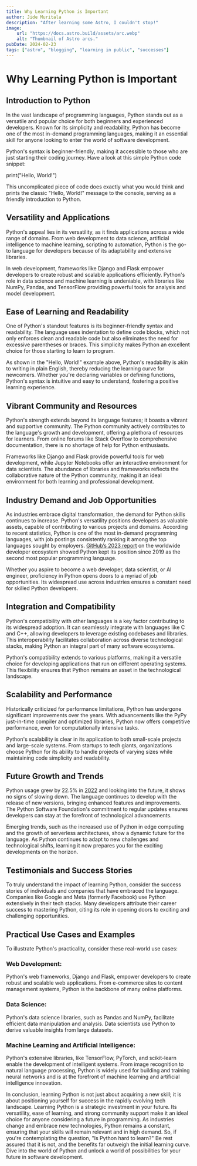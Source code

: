 ```yaml
---
title: Why Learning Python is Important
author: Jide Muritala
description: "After learning some Astro, I couldn't stop!"
image:
    url: "https://docs.astro.build/assets/arc.webp"
    alt: "Thumbnail of Astro arcs."
pubDate: 2024-02-23
tags: ["astro", "blogging", "learning in public", "successes"]
---
```

# Why Learning Python is Important 

## Introduction to Python 

In the vast landscape of programming languages, Python stands out as a versatile and popular choice for both beginners and experienced developers. Known for its simplicity and readability, Python has become one of the most in-demand programming languages, making it an essential skill for anyone looking to enter the world of software development. 

Python's syntax is beginner-friendly, making it accessible to those who are just starting their coding journey. Have a look at this simple Python code snippet: 

print("Hello, World!") 

This uncomplicated piece of code does exactly what you would think and prints the classic "Hello, World!" message to the console, serving as a friendly introduction to Python. 

## Versatility and Applications   

Python's appeal lies in its versatility, as it finds applications across a wide range of domains. From web development to data science, artificial intelligence to machine learning, scripting to automation, Python is the go-to language for developers because of its adaptability and extensive libraries.  

In web development, frameworks like Django and Flask empower developers to create robust and scalable applications efficiently. Python's role in data science and machine learning is undeniable, with libraries like NumPy, Pandas, and TensorFlow providing powerful tools for analysis and model development. 

## Ease of Learning and Readability 

  

One of Python's standout features is its beginner-friendly syntax and readability. The language uses indentation to define code blocks, which not only enforces clean and readable code but also eliminates the need for excessive parentheses or braces. This simplicity makes Python an excellent choice for those starting to learn to program. 

As shown in the "Hello, World!" example above, Python's readability is akin to writing in plain English, thereby reducing the learning curve for newcomers. Whether you're declaring variables or defining functions, Python's syntax is intuitive and easy to understand, fostering a positive learning experience. 

## Vibrant Community and Resources 

Python's strength extends beyond its language features; it boasts a vibrant and supportive community. The Python community actively contributes to the language's growth and development, offering a plethora of resources for learners. From online forums like Stack Overflow to comprehensive documentation, there is no shortage of help for Python enthusiasts. 

Frameworks like Django and Flask provide powerful tools for web development, while Jupyter Notebooks offer an interactive environment for data scientists. The abundance of libraries and frameworks reflects the collaborative nature of the Python community, making it an ideal environment for both learning and professional development. 

## Industry Demand and Job Opportunities 

As industries embrace digital transformation, the demand for Python skills continues to increase. Python's versatility positions developers as valuable assets, capable of contributing to various projects and domains. According to recent statistics, Python is one of the most in-demand programming languages, with job postings consistently ranking it among the top languages sought by employers. [GitHub’s 2023 report](https://github.blog/2023-11-08-the-state-of-open-source-and-ai/) on the worldwide developer ecosystem showed Python kept its position since 2019 as the second most popular programming language. 

Whether you aspire to become a web developer, data scientist, or AI engineer, proficiency in Python opens doors to a myriad of job opportunities. Its widespread use across industries ensures a constant need for skilled Python developers. 

## Integration and Compatibility 

Python's compatibility with other languages is a key factor contributing to its widespread adoption. It can seamlessly integrate with languages like C and C++, allowing developers to leverage existing codebases and libraries. This interoperability facilitates collaboration across diverse technological stacks, making Python an integral part of many software ecosystems. 

Python's compatibility extends to various platforms, making it a versatile choice for developing applications that run on different operating systems. This flexibility ensures that Python remains an asset in the technological landscape. 

## Scalability and Performance 

Historically criticized for performance limitations, Python has undergone significant improvements over the years. With advancements like the PyPy just-in-time compiler and optimized libraries, Python now offers competitive performance, even for computationally intensive tasks. 

Python's scalability is clear in its application to both small-scale projects and large-scale systems. From startups to tech giants, organizations choose Python for its ability to handle projects of varying sizes while maintaining code simplicity and readability. 

## Future Growth and Trends 

Python usage grew by 22.5% in [2022](https://octoverse.github.com/2022/top-programming-languages) and looking into the future, it shows no signs of slowing down. The language continues to develop with the release of new versions, bringing enhanced features and improvements. The Python Software Foundation's commitment to regular updates ensures developers can stay at the forefront of technological advancements. 

Emerging trends, such as the increased use of Python in edge computing and the growth of serverless architectures, show a dynamic future for the language. As Python continues to adapt to new challenges and technological shifts, learning it now prepares you for the exciting developments on the horizon. 

## Testimonials and Success Stories 

To truly understand the impact of learning Python, consider the success stories of individuals and companies that have embraced the language. Companies like Google and Meta (formerly Facebook) use Python extensively in their tech stacks. Many developers attribute their career success to mastering Python, citing its role in opening doors to exciting and challenging opportunities. 

## Practical Use Cases and Examples  

To illustrate Python's practicality, consider these real-world use cases: 

### Web Development: 

Python's web frameworks, Django and Flask, empower developers to create robust and scalable web applications. From e-commerce sites to content management systems, Python is the backbone of many online platforms.    

### Data Science: 

Python's data science libraries, such as Pandas and NumPy, facilitate efficient data manipulation and analysis. Data scientists use Python to derive valuable insights from large datasets. 

### Machine Learning and Artificial Intelligence: 

Python's extensive libraries, like TensorFlow, PyTorch, and scikit-learn enable the development of intelligent systems. From image recognition to natural language processing, Python is widely used for building and training neural networks and is at the forefront of machine learning and artificial intelligence innovation. 

In conclusion, learning Python is not just about acquiring a new skill; it is about positioning yourself for success in the rapidly evolving tech landscape. Learning Python is a strategic investment in your future. Its versatility, ease of learning, and strong community support make it an ideal choice for anyone considering a future in programming. As industries change and embrace new technologies, Python remains a constant, ensuring that your skills will remain relevant and in high demand. So, if you're contemplating the question, "Is Python hard to learn?" Be rest assured that it is not, and the benefits far outweigh the initial learning curve. Dive into the world of Python and unlock a world of possibilities for your future in software development. 
